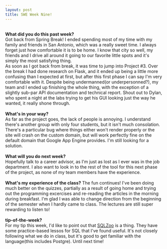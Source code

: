 ```yaml
---
layout: post
title: SWE Week Nine!
---
```


<br><b>What did you do this past week?</b><br>
Got back from Spring Break! I ended spending most of my time with my family and friends in San Antonio, which was a really sweet time. I always forget just how comfortable it is to be home. I know that city so well, my friends and I drive all around it going to our favorite little spots and it's simply the most satisfying thing.<br>As soon as I got back from break, it was time to jump into Project #3. Over the break I had done research on Flask, and it ended up being a little more confusing than I expected at first, but after this first phase I can say I'm very comfortable with it. Despite being undermanned(or underpersonned?), my team and I ended up finishing the whole thing, with the exception of a slightly sub-par API documentation and technical report. Shout out to Dylan, who spent a night at the labs trying to get his GUI looking just the way he wanted, it really shone through.<br>
<br><b>What's in your way?</b><br>
As far as the project goes, the lack of people is annoying. I understand there's another group with only four students, but it isn't much consolation. There's a particular bug where things either won't render properly or the site will crash on the custom domain, but will work perfectly fine on the default domain that Google App Engine provides. I'm still looking for a solution.<br>
<br><b>What will you do next week?</b><br>
Hopefully talk to a career advisor, as I'm just as lost as I ever was in the job department. I also want to look in to the rest of the tool for this next phase of the project, as none of my team members have the experience.<br>
<br><b>What's my experience of the class?</b>
The fun continues! I've been doing much better on the quizzes, partially as a result of going home and trying out the programming excercises and re-reading the articles in the morning during breakfast. I'm glad I was able to change direction from the beginning of the semester when I hardly came to class. The lectures are still super rewarding to listen to!<br>
<br><b>tip-of-the-week?</b><br>
For my tip this week, I'd like to point out that <a href="http://sqlzoo.net/">SQLZoo</a> is a thing. They have some practice-based lessos for SQL that I've found useful. It's not closely following what we do in class, but it's good to get familiar with the language(this includes Postgre).
Until next time!

